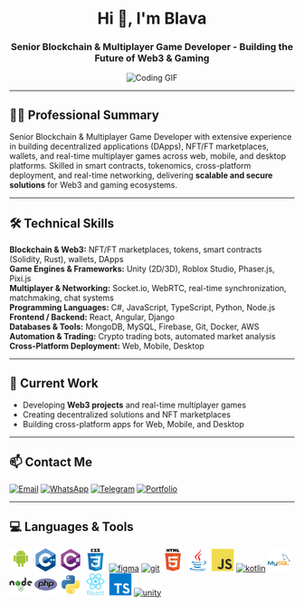 <h1 align="center">Hi 👋, I'm Blava</h1>
<h3 align="center">Senior Blockchain & Multiplayer Game Developer - Building the Future of Web3 & Gaming</h3>

<p align="center">
  <img alt="Coding GIF" src="https://cdn.dribbble.com/users/1292677/screenshots/6139167/avento.gif" width="400"/>
</p>

---

## 👨‍💻 Professional Summary
Senior Blockchain & Multiplayer Game Developer with extensive experience in building decentralized applications (DApps), NFT/FT marketplaces, wallets, and real-time multiplayer games across web, mobile, and desktop platforms. Skilled in smart contracts, tokenomics, cross-platform deployment, and real-time networking, delivering **scalable and secure solutions** for Web3 and gaming ecosystems.

---

## 🛠 Technical Skills

**Blockchain & Web3:** NFT/FT marketplaces, tokens, smart contracts (Solidity, Rust), wallets, DApps  
**Game Engines & Frameworks:** Unity (2D/3D), Roblox Studio, Phaser.js, Pixi.js  
**Multiplayer & Networking:** Socket.io, WebRTC, real-time synchronization, matchmaking, chat systems  
**Programming Languages:** C#, JavaScript, TypeScript, Python, Node.js  
**Frontend / Backend:** React, Angular, Django  
**Databases & Tools:** MongoDB, MySQL, Firebase, Git, Docker, AWS  
**Automation & Trading:** Crypto trading bots, automated market analysis  
**Cross-Platform Deployment:** Web, Mobile, Desktop  

---

## 🔭 Current Work
- Developing **Web3 projects** and real-time multiplayer games  
- Creating decentralized solutions and NFT marketplaces  
- Building cross-platform apps for Web, Mobile, and Desktop  

---

## 📫 Contact Me
<p align="left">
  <a href="mailto:bylava995@gmail.com"><img src="https://img.shields.io/badge/Email-byblava995@gmail.com-blue?style=for-the-badge&logo=gmail" alt="Email"></a>
  <a href="https://wa.me/380989531651"><img src="https://img.shields.io/badge/WhatsApp-+380989531651-green?style=for-the-badge&logo=whatsapp" alt="WhatsApp"></a>
  <a href="https://t.me/fullstackdev513"><img src="https://img.shields.io/badge/Telegram-@fullstackdev513-blue?style=for-the-badge&logo=telegram" alt="Telegram"></a>
  <a href="https://blava.github.io"><img src="https://img.shields.io/badge/Portfolio-Visit-purple?style=for-the-badge&logo=firefox" alt="Portfolio"></a>
</p>

---

## 💻 Languages & Tools
<p align="left"> 
  <a href="https://developer.android.com" target="_blank" rel="noreferrer"><img src="https://raw.githubusercontent.com/devicons/devicon/master/icons/android/android-original-wordmark.svg" alt="android" width="40" height="40"/></a>
  <a href="https://www.w3schools.com/cpp/" target="_blank" rel="noreferrer"><img src="https://raw.githubusercontent.com/devicons/devicon/master/icons/cplusplus/cplusplus-original.svg" alt="cplusplus" width="40" height="40"/></a>
  <a href="https://www.w3schools.com/cs/" target="_blank" rel="noreferrer"><img src="https://raw.githubusercontent.com/devicons/devicon/master/icons/csharp/csharp-original.svg" alt="csharp" width="40" height="40"/></a>
  <a href="https://www.w3schools.com/css/" target="_blank" rel="noreferrer"><img src="https://raw.githubusercontent.com/devicons/devicon/master/icons/css3/css3-original-wordmark.svg" alt="css3" width="40" height="40"/></a>
  <a href="https://www.figma.com/" target="_blank" rel="noreferrer"><img src="https://www.vectorlogo.zone/logos/figma/figma-icon.svg" alt="figma" width="40" height="40"/></a>
  <a href="https://git-scm.com/" target="_blank" rel="noreferrer"><img src="https://www.vectorlogo.zone/logos/git-scm/git-scm-icon.svg" alt="git" width="40" height="40"/></a>
  <a href="https://www.w3.org/html/" target="_blank" rel="noreferrer"><img src="https://raw.githubusercontent.com/devicons/devicon/master/icons/html5/html5-original-wordmark.svg" alt="html5" width="40" height="40"/></a>
  <a href="https://www.java.com" target="_blank" rel="noreferrer"><img src="https://raw.githubusercontent.com/devicons/devicon/master/icons/java/java-original.svg" alt="java" width="40" height="40"/></a>
  <a href="https://developer.mozilla.org/en-US/docs/Web/JavaScript" target="_blank" rel="noreferrer"><img src="https://raw.githubusercontent.com/devicons/devicon/master/icons/javascript/javascript-original.svg" alt="javascript" width="40" height="40"/></a>
  <a href="https://kotlinlang.org" target="_blank" rel="noreferrer"><img src="https://www.vectorlogo.zone/logos/kotlinlang/kotlinlang-icon.svg" alt="kotlin" width="40" height="40"/></a>
  <a href="https://www.mysql.com/" target="_blank" rel="noreferrer"><img src="https://raw.githubusercontent.com/devicons/devicon/master/icons/mysql/mysql-original-wordmark.svg" alt="mysql" width="40" height="40"/></a>
  <a href="https://nodejs.org" target="_blank" rel="noreferrer"><img src="https://raw.githubusercontent.com/devicons/devicon/master/icons/nodejs/nodejs-original-wordmark.svg" alt="nodejs" width="40" height="40"/></a>
  <a href="https://www.php.net" target="_blank" rel="noreferrer"><img src="https://raw.githubusercontent.com/devicons/devicon/master/icons/php/php-original.svg" alt="php" width="40" height="40"/></a>
  <a href="https://www.python.org" target="_blank" rel="noreferrer"><img src="https://raw.githubusercontent.com/devicons/devicon/master/icons/python/python-original.svg" alt="python" width="40" height="40"/></a>
  <a href="https://reactjs.org/" target="_blank" rel="noreferrer"><img src="https://raw.githubusercontent.com/devicons/devicon/master/icons/react/react-original-wordmark.svg" alt="react" width="40" height="40"/></a>
  <a href="https://www.typescriptlang.org/" target="_blank" rel="noreferrer"><img src="https://raw.githubusercontent.com/devicons/devicon/master/icons/typescript/typescript-original.svg" alt="typescript" width="40" height="40"/></a>
  <a href="https://unity.com/" target="_blank" rel="noreferrer"><img src="https://www.vectorlogo.zone/logos/unity3d/unity3d-icon.svg" alt="unity" width="40" height="40"/></a>
</p>
